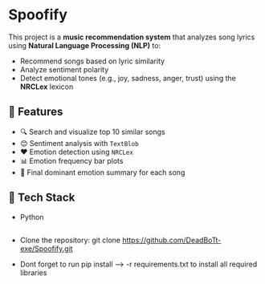# Spoofify
This project is a **music recommendation system** that analyzes song lyrics using **Natural Language Processing (NLP)** to:
- Recommend songs based on lyric similarity
- Analyze sentiment polarity
- Detect emotional tones (e.g., joy, sadness, anger, trust) using the **NRCLex** lexicon

## 🚀 Features
- 🔍 Search and visualize top 10 similar songs
- 😊 Sentiment analysis with `TextBlob`
- ❤️ Emotion detection using `NRCLex`
- 📊 Emotion frequency bar plots
- 🧠 Final dominant emotion summary for each song

## 🧰 Tech Stack
- Python


 ##
- Clone the repository: git clone https://github.com/DeadBoTt-exe/Spoofify.git

- Dont forget to run pip install --> -r requirements.txt to install all required libraries 

